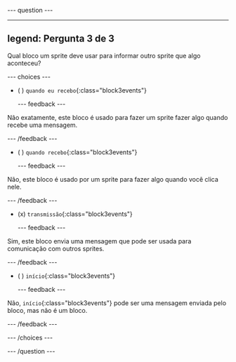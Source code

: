 
--- question ---

---
legend: Pergunta 3 de 3
---

Qual bloco um sprite deve usar para informar outro sprite que algo aconteceu?

--- choices ---

- ( ) `quando eu recebo`{:class="block3events"}

  --- feedback ---

Não exatamente, este bloco é usado para fazer um sprite fazer algo quando recebe uma mensagem.

  --- /feedback ---

- ( ) `quando recebo`{:class="block3events"}


  --- feedback ---

Não, este bloco é usado por um sprite para fazer algo quando você clica nele.

  --- /feedback ---

- (x) `transmissão`{:class="block3events"}

  --- feedback ---

Sim, este bloco envia uma mensagem que pode ser usada para comunicação com outros sprites.

  --- /feedback ---

- ( ) `início`{:class="block3events"}

  --- feedback ---

Não, `início`{:class="block3events"} pode ser uma mensagem enviada pelo bloco, mas não é um bloco.

  --- /feedback ---

--- /choices ---

--- /question ---
